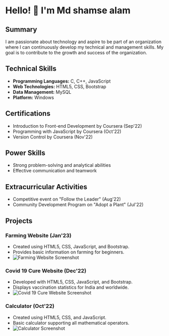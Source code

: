 # Hello! 👋 I'm Md shamse alam

## Summary

I am passionate about technology and aspire to be part of an organization where I can continuously develop my technical and management skills. My goal is to contribute to the growth and success of the organization.

## Technical Skills

- **Programming Languages:** C, C++, JavaScript
- **Web Technologies:** HTML5, CSS, Bootstrap
- **Data Management:** MySQL
- **Platform:** Windows

## Certifications

- Introduction to Front-end Development by Coursera (Sep'22)
- Programming with JavaScript by Coursera (Oct'22)
- Version Control by Coursera (Nov'22)

## Power Skills

- Strong problem-solving and analytical abilities
- Effective communication and teamwork

## Extracurricular Activities

- Competitive event on "Follow the Leader" (Aug'22)
- Community Development Program on "Adopt a Plant" (Jul'22)

## Projects

### Farming Website (Jan'23)

- Created using HTML5, CSS, JavaScript, and Bootstrap.
- Provides basic information on farming for beginners.
- ![Farming Website Screenshot](FarmingWebsiteScreenshot.jpg)

### Covid 19 Cure Website (Dec'22)

- Developed with HTML5, CSS, JavaScript, and Bootstrap.
- Displays vaccination statistics for India and worldwide.
- ![Covid 19 Cure Website Screenshot](CovidCureWebsiteScreenshot.jpg)

### Calculator (Oct'22)

- Created using HTML5, CSS, and JavaScript.
- Basic calculator supporting all mathematical operators.
- ![Calculator Screenshot](CalculatorScreenshot.jpg)

